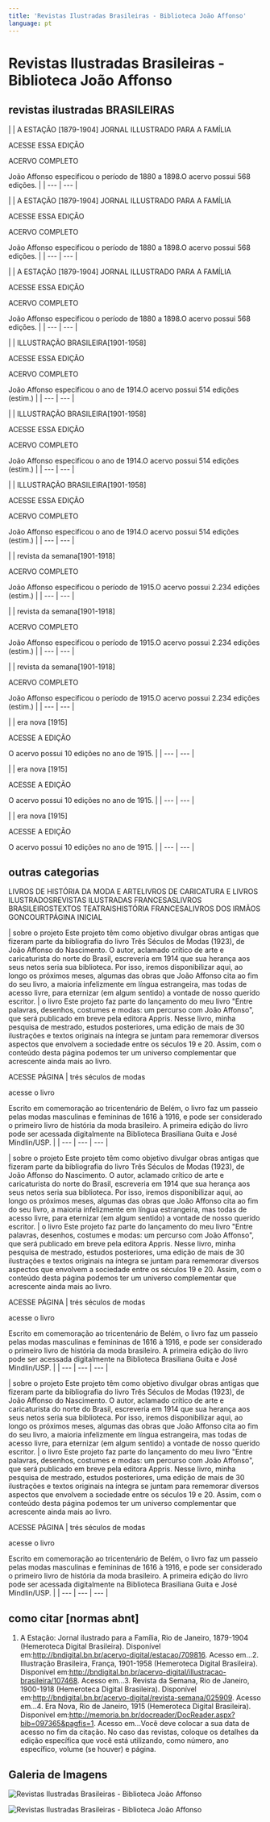 ```yaml
---
title: 'Revistas Ilustradas Brasileiras - Biblioteca João Affonso'
language: pt
---
```


# Revistas Ilustradas Brasileiras - Biblioteca João Affonso

## revistas ilustradas BRASILEIRAS

|  | A ESTAÇÃO ​[1879-1904]
JORNAL ILLUSTRADO PARA A FAMÍLIA


ACESSE ESSA EDIÇÃO




ACERVO COMPLETO


João Affonso especificou o período de 1880 a 1898.​O acervo possui 568 edições. |
| --- | --- |

|  | A ESTAÇÃO ​[1879-1904]
JORNAL ILLUSTRADO PARA A FAMÍLIA


ACESSE ESSA EDIÇÃO




ACERVO COMPLETO


João Affonso especificou o período de 1880 a 1898.​O acervo possui 568 edições. |
| --- | --- |

|  | A ESTAÇÃO ​[1879-1904]
JORNAL ILLUSTRADO PARA A FAMÍLIA


ACESSE ESSA EDIÇÃO




ACERVO COMPLETO


João Affonso especificou o período de 1880 a 1898.​O acervo possui 568 edições. |
| --- | --- |

|  | ILLUSTRAÇÃO BRASILEIRA​[1901-1958]


ACESSE ESSA EDIÇÃO




ACERVO COMPLETO


João Affonso especificou o ano de 1914.O acervo possui 514 edições (estim.) |
| --- | --- |

|  | ILLUSTRAÇÃO BRASILEIRA​[1901-1958]


ACESSE ESSA EDIÇÃO




ACERVO COMPLETO


João Affonso especificou o ano de 1914.O acervo possui 514 edições (estim.) |
| --- | --- |

|  | ILLUSTRAÇÃO BRASILEIRA​[1901-1958]


ACESSE ESSA EDIÇÃO




ACERVO COMPLETO


João Affonso especificou o ano de 1914.O acervo possui 514 edições (estim.) |
| --- | --- |

|  | revista da semana​[1901-1918]


ACERVO COMPLETO


João Affonso especificou o período de 1915.O acervo possui 2.234 edições (estim.) |
| --- | --- |

|  | revista da semana​[1901-1918]


ACERVO COMPLETO


João Affonso especificou o período de 1915.O acervo possui 2.234 edições (estim.) |
| --- | --- |

|  | revista da semana​[1901-1918]


ACERVO COMPLETO


João Affonso especificou o período de 1915.O acervo possui 2.234 edições (estim.) |
| --- | --- |

|  | era nova [1915]


ACESSE A EDIÇÃO


O acervo possui 10 edições no ano de 1915.​ |
| --- | --- |

|  | era nova [1915]


ACESSE A EDIÇÃO


O acervo possui 10 edições no ano de 1915.​ |
| --- | --- |

|  | era nova [1915]


ACESSE A EDIÇÃO


O acervo possui 10 edições no ano de 1915.​ |
| --- | --- |

## outras categorias

LIVROS DE HISTÓRIA DA MODA E ARTELIVROS DE CARICATURA E LIVROS ILUSTRADOSREVISTAS ILUSTRADAS FRANCESASLIVROS BRASILEIROSTEXTOS TEATRAISHISTÓRIA FRANCESALIVROS DOS IRMÃOS GONCOURTPÁGINA INICIAL

| sobre o projeto
​Este projeto têm como objetivo divulgar obras antigas que fizeram parte da bibliografia do livro Três Séculos de Modas (1923), de João Affonso do Nascimento. O autor, aclamado crítico de arte e caricaturista do norte do Brasil, escreveria em 1914 que sua herança aos seus netos seria sua biblioteca. Por isso, iremos disponibilizar aqui, ao longo os próximos meses, algumas das obras que João Affonso cita ao fim do seu livro, a maioria infelizmente em língua estrangeira, mas todas de acesso livre, para eternizar (em algum sentido) a vontade de nosso querido escritor. | o livro
​Este projeto faz parte do lançamento do meu livro "Entre palavras, desenhos, costumes e modas: um percurso com João Affonso", que será publicado em breve pela editora Appris. Nesse livro, minha pesquisa de mestrado, estudos posteriores, uma edição de mais de 30 ilustrações e textos originais na íntegra se juntam para rememorar diversos aspectos que envolvem a sociedade entre os séculos 19 e 20. Assim, com o conteúdo desta página podemos ter um universo complementar que acrescente ainda mais ao livro.


ACESSE PÁGINA | trés séculos de modas








acesse o livro


Escrito em comemoração ao tricentenário de Belém, o livro faz um passeio pelas modas masculinas e femininas de 1616 à 1916, e pode ser considerado o primeiro livro de história da moda brasileiro. A primeira edição do livro pode ser acessada digitalmente na Biblioteca Brasiliana Guita e José Mindlin/USP. |
| --- | --- | --- |

| sobre o projeto
​Este projeto têm como objetivo divulgar obras antigas que fizeram parte da bibliografia do livro Três Séculos de Modas (1923), de João Affonso do Nascimento. O autor, aclamado crítico de arte e caricaturista do norte do Brasil, escreveria em 1914 que sua herança aos seus netos seria sua biblioteca. Por isso, iremos disponibilizar aqui, ao longo os próximos meses, algumas das obras que João Affonso cita ao fim do seu livro, a maioria infelizmente em língua estrangeira, mas todas de acesso livre, para eternizar (em algum sentido) a vontade de nosso querido escritor. | o livro
​Este projeto faz parte do lançamento do meu livro "Entre palavras, desenhos, costumes e modas: um percurso com João Affonso", que será publicado em breve pela editora Appris. Nesse livro, minha pesquisa de mestrado, estudos posteriores, uma edição de mais de 30 ilustrações e textos originais na íntegra se juntam para rememorar diversos aspectos que envolvem a sociedade entre os séculos 19 e 20. Assim, com o conteúdo desta página podemos ter um universo complementar que acrescente ainda mais ao livro.


ACESSE PÁGINA | trés séculos de modas








acesse o livro


Escrito em comemoração ao tricentenário de Belém, o livro faz um passeio pelas modas masculinas e femininas de 1616 à 1916, e pode ser considerado o primeiro livro de história da moda brasileiro. A primeira edição do livro pode ser acessada digitalmente na Biblioteca Brasiliana Guita e José Mindlin/USP. |
| --- | --- | --- |

| sobre o projeto
​Este projeto têm como objetivo divulgar obras antigas que fizeram parte da bibliografia do livro Três Séculos de Modas (1923), de João Affonso do Nascimento. O autor, aclamado crítico de arte e caricaturista do norte do Brasil, escreveria em 1914 que sua herança aos seus netos seria sua biblioteca. Por isso, iremos disponibilizar aqui, ao longo os próximos meses, algumas das obras que João Affonso cita ao fim do seu livro, a maioria infelizmente em língua estrangeira, mas todas de acesso livre, para eternizar (em algum sentido) a vontade de nosso querido escritor. | o livro
​Este projeto faz parte do lançamento do meu livro "Entre palavras, desenhos, costumes e modas: um percurso com João Affonso", que será publicado em breve pela editora Appris. Nesse livro, minha pesquisa de mestrado, estudos posteriores, uma edição de mais de 30 ilustrações e textos originais na íntegra se juntam para rememorar diversos aspectos que envolvem a sociedade entre os séculos 19 e 20. Assim, com o conteúdo desta página podemos ter um universo complementar que acrescente ainda mais ao livro.


ACESSE PÁGINA | trés séculos de modas








acesse o livro


Escrito em comemoração ao tricentenário de Belém, o livro faz um passeio pelas modas masculinas e femininas de 1616 à 1916, e pode ser considerado o primeiro livro de história da moda brasileiro. A primeira edição do livro pode ser acessada digitalmente na Biblioteca Brasiliana Guita e José Mindlin/USP. |
| --- | --- | --- |

## como citar [normas abnt]

1. A Estação: Jornal ilustrado para a Família, Rio de Janeiro, 1879-1904 (Hemeroteca Digital Brasileira). Disponível em:<http://bndigital.bn.br/acervo-digital/estacao/709816>. Acesso em...2. Illustração Brasileira, França, 1901-1958 (Hemeroteca Digital Brasileira). Disponível em:<http://bndigital.bn.br/acervo-digital/illustracao-brasileira/107468>. Acesso em...3. Revista da Semana, Rio de Janeiro, 1900-1918 (Hemeroteca Digital Brasileira). Disponível em:<http://bndigital.bn.br/acervo-digital/revista-semana/025909>. Acesso em...4. Era Nova, Rio de Janeiro, 1915 (Hemeroteca Digital Brasileira). Disponível em:<http://memoria.bn.br/docreader/DocReader.aspx?bib=097365&pagfis=1>. Acesso em...Você deve colocar a sua data de acesso no fim da citação. No caso das revistas, coloque os detalhes da edição específica que você está utilizando, como número, ano específico, volume (se houver) e página.

## Galeria de Imagens

![Revistas Ilustradas Brasileiras - Biblioteca João Affonso](/assets/images/revistas-ilustradas-brasileiras-biblioteca-joao-affonso-01.jpg)

![Revistas Ilustradas Brasileiras - Biblioteca João Affonso](/assets/images/revistas-ilustradas-brasileiras-biblioteca-joao-affonso-02.jpg)

